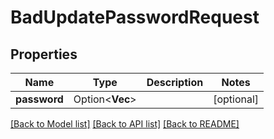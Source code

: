 # BadUpdatePasswordRequest

## Properties

Name | Type | Description | Notes
------------ | ------------- | ------------- | -------------
**password** | Option<**Vec<String>**> |  | [optional]

[[Back to Model list]](../README.md#documentation-for-models) [[Back to API list]](../README.md#documentation-for-api-endpoints) [[Back to README]](../README.md)


